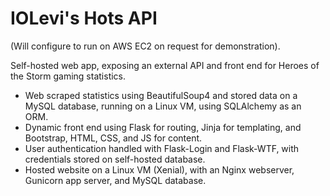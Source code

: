 # IOLevi's Hots API
(Will configure to run on AWS EC2 on request for demonstration). 

Self-hosted web app, exposing an external API and front end for Heroes of the Storm gaming statistics. 

- Web scraped statistics using BeautifulSoup4 and stored data on a MySQL database, running on a Linux VM, using SQLAlchemy as an ORM. 
- Dynamic front end using Flask for routing, Jinja for templating, and Bootstrap, HTML, CSS, and JS for content.
- User authentication handled with Flask-Login and Flask-WTF, with credentials stored on self-hosted database. 
- Hosted website on a Linux VM (Xenial), with an Nginx webserver, Gunicorn app server, and MySQL database. 
